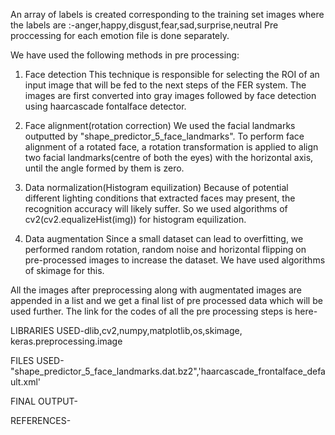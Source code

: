 An array of labels is created corresponding to the training set images where the labels are :-anger,happy,disgust,fear,sad,surprise,neutral
Pre proccessing for each emotion file is done separately.

We have used the following methods in pre processing:
1. Face detection 
   This technique is responsible for selecting the ROI of an input image that will be fed to the next steps of the FER system.
   The images are first converted into gray images followed by face detection using haarcascade fontalface detector.

2. Face alignment(rotation correction)
   We used the facial landmarks outputted by "shape_predictor_5_face_landmarks".
   To perform face alignment of a rotated face, a rotation transformation is applied to align two facial landmarks(centre of both the eyes) with the horizontal axis, until the angle formed by them is zero.

3. Data normalization(Histogram equilization)
   Because of potential different lighting conditions that extracted faces may present, the recognition accuracy will likely suffer.
   So we used algorithms of cv2(cv2.equalizeHist(img)) for histogram equilization.

4. Data augmentation
   Since a small dataset can lead to overfitting, we performed random rotation, random noise and horizontal flipping on pre-processed images to increase the dataset.
   We have used algorithms of skimage for this.

All the images after preprocessing along with augmentated images are appended in a list and we get a final list of pre processed data which will be used further.
The link for the codes of all the pre processing steps is here-

LIBRARIES USED-dlib,cv2,numpy,matplotlib,os,skimage, keras.preprocessing.image

FILES USED-"shape_predictor_5_face_landmarks.dat.bz2",'haarcascade_frontalface_default.xml'

FINAL OUTPUT-

REFERENCES-
